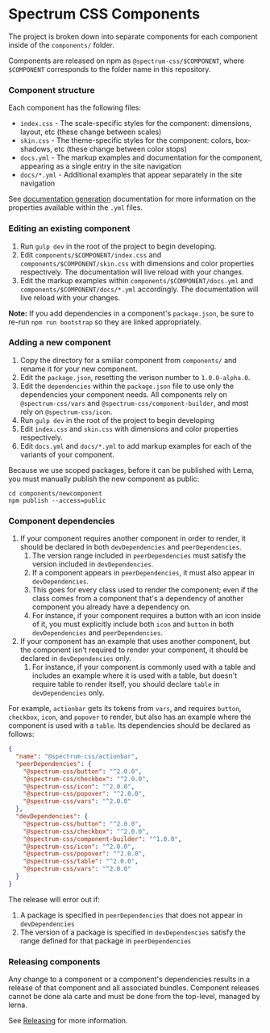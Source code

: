 # Spectrum CSS Components

The project is broken down into separate components for each component inside of the `components/` folder.

Components are released on npm as `@spectrum-css/$COMPONENT`, where `$COMPONENT` corresponds to the folder name in this repository.

### Component structure

Each component has the following files:

* `index.css` - The scale-specific styles for the component: dimensions, layout, etc (these change between scales)
* `skin.css` - The theme-specific styles for the component: colors, box-shadows, etc (these change between color stops)
* `docs.yml` - The markup examples and documentation for the component, appearing as a single entry in the site navigation
* `docs/*.yml` - Additional examples that appear separately in the site navigation

See [documentation generation](/tools/bundle-builder/docs/README.md) documentation for more information on the properties available within the `.yml` files.

### Editing an existing component

1. Run `gulp dev` in the root of the project to begin developing.
2. Edit `components/$COMPONENT/index.css` and `components/$COMPONENT/skin.css` with dimensions and color properties respectively. The documentation will live reload with your changes.
3. Edit the markup examples within `components/$COMPONENT/docs.yml` and `components/$COMPONENT/docs/*.yml` accordingly. The documentation will live reload with your changes.

**Note:** If you add dependencies in a component's `package.json`, be sure to re-run `npm run bootstrap` so they are linked appropriately.

### Adding a new component

1. Copy the directory for a smiliar component from `components/` and rename it for your new component.
2. Edit the `package.json`, resetting the verison number to `1.0.0-alpha.0`.
3. Edit the `dependencies` within the `package.json` file to use only the dependencies your component needs. All components rely on `@spectrum-css/vars` and `@spectrum-css/component-builder`, and most rely on `@spectrum-css/icon`.
4. Run `gulp dev` in the root of the project to begin developing
5. Edit `index.css` and `skin.css` with dimensions and color properties respectively.
6. Edit `docs.yml` and `docs/*.yml` to add markup examples for each of the variants of your component.

Because we use scoped packages, before it can be published with Lerna, you must manually publish the new component as public:

```
cd components/newcomponent
npm publish --access=public
```

### Component dependencies

1. If your component requires another component in order to render, it should be declared in both `devDependencies` and `peerDependencies`.
    1. The version range included in `peerDependencies` must satisfy the version included in `devDependencies`.
    1. If a component appears in `peerDependencies`, it must also appear in `devDependencies`.
    1. This goes for every class used to render the component; even if the class comes from a component that's a dependency of another component you already have a dependency on.
    1. For instance, if your component requires a button with an icon inside of it, you must explicitly include both `icon` and `button` in both `devDependencies` and `peerDependencies`.
2. If your component has an example that uses another component, but the component isn't required to render your component, it should be declared in `devDependencies` only.
    1. For instance, if your component is commonly used with a table and includes an example where it is used with a table, but doesn't require table to render itself, you should declare `table` in `devDependencies` only.


For example, `actionbar` gets its tokens from `vars`, and requires `button`, `checkbox`, `icon`, and `popover` to render, but also has an example where the component is used with a `table`. Its dependencies should be declared as follows:

```json
{
  "name": "@spectrum-css/actionbar",
  "peerDependencies": {
    "@spectrum-css/button": "^2.0.0",
    "@spectrum-css/checkbox": "^2.0.0",
    "@spectrum-css/icon": "^2.0.0",
    "@spectrum-css/popover": "^2.0.0",
    "@spectrum-css/vars": "^2.0.0"
  },
  "devDependencies": {
    "@spectrum-css/button": "^2.0.0",
    "@spectrum-css/checkbox": "^2.0.0",
    "@spectrum-css/component-builder": "^1.0.0",
    "@spectrum-css/icon": "^2.0.0",
    "@spectrum-css/popover": "^2.0.0",
    "@spectrum-css/table": "^2.0.0",
    "@spectrum-css/vars": "^2.0.0"
  }
}
```

The release will error out if:

1. A package is specified in `peerDependencies` that does not appear in `devDependencies`
2. The version of a package is specified in `devDependencies` satisfy the range defined for that package in `peerDependencies`

### Releasing components

Any change to a component or a component's dependencies results in a release of that component and all associated bundles. Component releases cannot be done ala carte and must be done from the top-level, managed by lerna.

See [Releasing](/README.md#Releasing) for more information.
